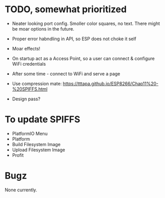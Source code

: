 # TODO, somewhat prioritized

- Neater looking port config. Smoller color squares, no text. There might be moar options in the future.
- Proper error habndling in API, so ESP does not choke it self

- Moar effects!

- On startup act as a Access Point, so a user can connect & configure WiFi credentials
- After some time - connect to WiFi and serve a page
- Use compression mate: https://tttapa.github.io/ESP8266/Chap11%20-%20SPIFFS.html
- Design pass?

# To update SPIFFS

- PlatformIO Menu
- Platform
- Build Filesystem Image
- Upload Filesystem Image
- Profit

# Bugz

None currently.
